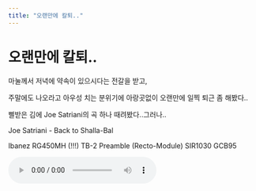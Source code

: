 ```yaml
---
title: "오랜만에 칼퇴.."
---
```

# 오랜만에 칼퇴..

마눌께서 저녁에 약속이 있으시다는 전갈을 받고,

주말에도 나오라고 아우성 치는 분위기에 아랑곳없이 오랜만에 일찍 퇴근 좀 해봤다..

삘받은 김에 Joe Satriani의 곡 하나 때려봤다..그러나..

Joe Satriani - Back to Shalla-Bal

Ibanez RG450MH (!!!)
TB-2 Preamble (Recto-Module)
SIR1030
GCB95

![audio](/assets/images/5234829ea272cba706011e794c1d0502.mp3)



